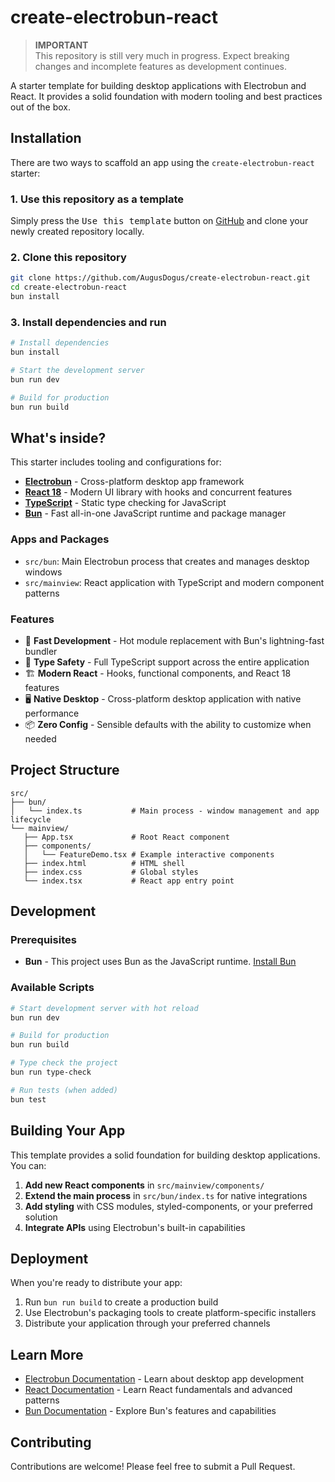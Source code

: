 # create-electrobun-react

> **IMPORTANT**  
> This repository is still very much in progress. Expect breaking changes and incomplete features as development continues.

A starter template for building desktop applications with Electrobun and React. It provides a solid foundation with modern tooling and best practices out of the box.

## Installation

There are two ways to scaffold an app using the `create-electrobun-react` starter:

### 1. Use this repository as a template

Simply press the <kbd>Use this template</kbd> button on [GitHub](https://github.com/AugusDogus/create-electrobun-react) and clone your newly created repository locally.

### 2. Clone this repository

```bash
git clone https://github.com/AugusDogus/create-electrobun-react.git
cd create-electrobun-react
bun install
```

### 3. Install dependencies and run

```bash
# Install dependencies
bun install

# Start the development server
bun run dev

# Build for production
bun run build
```

## What's inside?

This starter includes tooling and configurations for:

- **[Electrobun](https://electrobun.dev)** - Cross-platform desktop app framework
- **[React 18](https://react.dev)** - Modern UI library with hooks and concurrent features
- **[TypeScript](https://typescriptlang.org)** - Static type checking for JavaScript
- **[Bun](https://bun.sh)** - Fast all-in-one JavaScript runtime and package manager

### Apps and Packages

- `src/bun`: Main Electrobun process that creates and manages desktop windows
- `src/mainview`: React application with TypeScript and modern component patterns

### Features

- 🚀 **Fast Development** - Hot module replacement with Bun's lightning-fast bundler
- 🎯 **Type Safety** - Full TypeScript support across the entire application
- 🏗️ **Modern React** - Hooks, functional components, and React 18 features
- 🖥️ **Native Desktop** - Cross-platform desktop application with native performance
- 📦 **Zero Config** - Sensible defaults with the ability to customize when needed

## Project Structure

```
src/
├── bun/
│   └── index.ts           # Main process - window management and app lifecycle
└── mainview/
   ├── App.tsx             # Root React component
   ├── components/
   │   └── FeatureDemo.tsx # Example interactive components
   ├── index.html          # HTML shell
   ├── index.css           # Global styles
   └── index.tsx           # React app entry point
```

## Development

### Prerequisites

- **Bun** - This project uses Bun as the JavaScript runtime. [Install Bun](https://bun.sh/docs/installation)

### Available Scripts

```bash
# Start development server with hot reload
bun run dev

# Build for production
bun run build

# Type check the project
bun run type-check

# Run tests (when added)
bun test
```

## Building Your App

This template provides a solid foundation for building desktop applications. You can:

1. **Add new React components** in `src/mainview/components/`
2. **Extend the main process** in `src/bun/index.ts` for native integrations
3. **Add styling** with CSS modules, styled-components, or your preferred solution
4. **Integrate APIs** using Electrobun's built-in capabilities

## Deployment

When you're ready to distribute your app:

1. Run `bun run build` to create a production build
2. Use Electrobun's packaging tools to create platform-specific installers
3. Distribute your application through your preferred channels

## Learn More

- [Electrobun Documentation](https://docs.electrobun.dev) - Learn about desktop app development
- [React Documentation](https://react.dev) - Learn React fundamentals and advanced patterns
- [Bun Documentation](https://bun.sh/docs) - Explore Bun's features and capabilities

## Contributing

Contributions are welcome! Please feel free to submit a Pull Request.